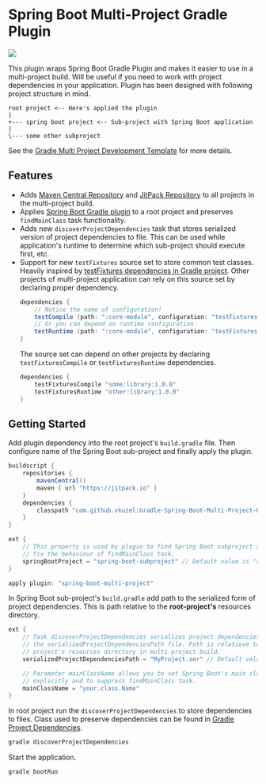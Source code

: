 # Spring Boot Multi-Project Gradle Plugin

[![](https://jitpack.io/v/vkuzel/Gradle-Spring-Boot-Multi-Project-Plugin.svg)](https://jitpack.io/#vkuzel/Gradle-Spring-Boot-Multi-Project-Plugin)

This plugin wraps Spring Boot Gradle Plugin and makes it easier to use in a multi-project build.
Will be useful if you need to work with project dependencies in your application.
Plugin has been designed with following project structure in mind.

````
root project <-- Here's applied the plugin
|
+--- spring boot project <-- Sub-project with Spring Boot application
|
\--- some other subproject
````

See the [Gradle Multi Project Development Template](https://github.com/vkuzel/Gradle-Multi-Project-Development-Template) for more details.

## Features

* Adds [Maven Central Repository](http://search.maven.org) and [JitPack Repository](https://jitpack.io) to all projects in the multi-project build.
* Applies [Spring Boot Gradle plugin](https://docs.spring.io/spring-boot/docs/current/reference/html/build-tool-plugins-gradle-plugin.html) to a root project and preserves `findMainClass` task functionality.
* Adds new `discoverProjectDependencies` task that stores serialized version of project dependencies to file. This can be used while application's runtime to determine which sub-project should execute first, etc.
* Support for new `testFixtures` source set to store common test classes.
Heavily inspired by [testFixtures dependencies in Gradle project](https://github.com/gradle/gradle/blob/master/gradle/testFixtures.gradle).
Other projects of multi-project application can rely on this source set by declaring proper dependency.
  ````groovy
  dependencies {
      // Notice the name of configuration!
      testCompile (path: ":core-module", configuration: "testFixturesUsageCompile")
      // Or you can depend on runtime configuration.
      testRuntime (path: ":core-module", configuration: "testFixturesUsageRuntime")
  }
    ````
  The source set can depend on other projects by declaring `testFixturesCompile` or `testFixturesRuntime` dependencies.
  ````groovy
  dependencies {
      testFixturesCompile "some:library:1.0.0"
      testFixturesRuntime "other:library:1.0.0"
  }
  ````

## Getting Started

Add plugin dependency into the root project's `build.gradle` file. Then configure name of the Spring Boot sub-project and finally apply the plugin.

````groovy
buildscript {
    repositories {
        mavenCentral()
        maven { url "https://jitpack.io" }
    }
    dependencies {
        classpath "com.github.vkuzel:Gradle-Spring-Boot-Multi-Project-Plugin:2.0.0"
    }
}

ext {
    // This property is used by plugin to find Spring Boot subproject and to
    // fix the behaviour of findMainClass task.
    springBootProject = "spring-boot-subproject" // Default value is "core"
}

apply plugin: "spring-boot-multi-project"
````

In Spring Boot sub-project's `build.gradle` add path to the serialized form of project dependencies.
This is path relative to the **root-project's** resources directory.

````groovy
ext {
    // Task discoverProjectDependencies serializes project dependencies into
    // the serializedProjectDependenciesPath file. Path is relatiove to each
    // project's resources directory in multi-project build.
    serializedProjectDependenciesPath = "MyProject.ser" // Default value is "projectDependencies.ser"

    // Parameter mainClassName allows you to set Spring Boot's main class
    // explicitly and to suppress findMainClass task.
    mainClassName = "your.class.Name"
}
````

In root project run the `discoverProjectDependencies` to store dependencies to files.
Class used to preserve dependencies can be found in [Gradle Project Dependencies](https://github.com/vkuzel/Gradle-Project-Dependencies).

````bash
gradle discoverProjectDependencies
````

Start the application.

````bash
gradle bootRun
````
